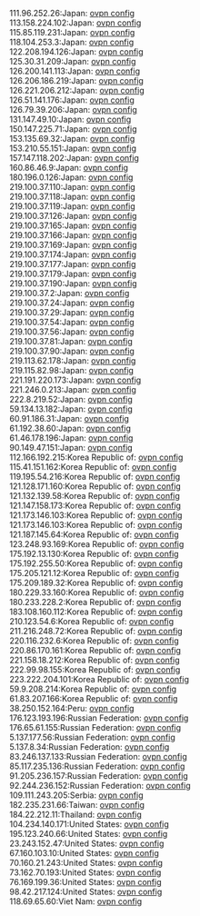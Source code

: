 111.96.252.26:Japan: [ovpn config](vpn/111_96_252_26.ovpn)  
113.158.224.102:Japan: [ovpn config](vpn/113_158_224_102.ovpn)  
115.85.119.231:Japan: [ovpn config](vpn/115_85_119_231.ovpn)  
118.104.253.3:Japan: [ovpn config](vpn/118_104_253_3.ovpn)  
122.208.194.126:Japan: [ovpn config](vpn/122_208_194_126.ovpn)  
125.30.31.209:Japan: [ovpn config](vpn/125_30_31_209.ovpn)  
126.200.141.113:Japan: [ovpn config](vpn/126_200_141_113.ovpn)  
126.206.186.219:Japan: [ovpn config](vpn/126_206_186_219.ovpn)  
126.221.206.212:Japan: [ovpn config](vpn/126_221_206_212.ovpn)  
126.51.141.176:Japan: [ovpn config](vpn/126_51_141_176.ovpn)  
126.79.39.206:Japan: [ovpn config](vpn/126_79_39_206.ovpn)  
131.147.49.10:Japan: [ovpn config](vpn/131_147_49_10.ovpn)  
150.147.225.71:Japan: [ovpn config](vpn/150_147_225_71.ovpn)  
153.135.69.32:Japan: [ovpn config](vpn/153_135_69_32.ovpn)  
153.210.55.151:Japan: [ovpn config](vpn/153_210_55_151.ovpn)  
157.147.118.202:Japan: [ovpn config](vpn/157_147_118_202.ovpn)  
160.86.46.9:Japan: [ovpn config](vpn/160_86_46_9.ovpn)  
180.196.0.126:Japan: [ovpn config](vpn/180_196_0_126.ovpn)  
219.100.37.110:Japan: [ovpn config](vpn/219_100_37_110.ovpn)  
219.100.37.118:Japan: [ovpn config](vpn/219_100_37_118.ovpn)  
219.100.37.119:Japan: [ovpn config](vpn/219_100_37_119.ovpn)  
219.100.37.126:Japan: [ovpn config](vpn/219_100_37_126.ovpn)  
219.100.37.165:Japan: [ovpn config](vpn/219_100_37_165.ovpn)  
219.100.37.166:Japan: [ovpn config](vpn/219_100_37_166.ovpn)  
219.100.37.169:Japan: [ovpn config](vpn/219_100_37_169.ovpn)  
219.100.37.174:Japan: [ovpn config](vpn/219_100_37_174.ovpn)  
219.100.37.177:Japan: [ovpn config](vpn/219_100_37_177.ovpn)  
219.100.37.179:Japan: [ovpn config](vpn/219_100_37_179.ovpn)  
219.100.37.190:Japan: [ovpn config](vpn/219_100_37_190.ovpn)  
219.100.37.2:Japan: [ovpn config](vpn/219_100_37_2.ovpn)  
219.100.37.24:Japan: [ovpn config](vpn/219_100_37_24.ovpn)  
219.100.37.29:Japan: [ovpn config](vpn/219_100_37_29.ovpn)  
219.100.37.54:Japan: [ovpn config](vpn/219_100_37_54.ovpn)  
219.100.37.56:Japan: [ovpn config](vpn/219_100_37_56.ovpn)  
219.100.37.81:Japan: [ovpn config](vpn/219_100_37_81.ovpn)  
219.100.37.90:Japan: [ovpn config](vpn/219_100_37_90.ovpn)  
219.113.62.178:Japan: [ovpn config](vpn/219_113_62_178.ovpn)  
219.115.82.98:Japan: [ovpn config](vpn/219_115_82_98.ovpn)  
221.191.220.173:Japan: [ovpn config](vpn/221_191_220_173.ovpn)  
221.246.0.213:Japan: [ovpn config](vpn/221_246_0_213.ovpn)  
222.8.219.52:Japan: [ovpn config](vpn/222_8_219_52.ovpn)  
59.134.13.182:Japan: [ovpn config](vpn/59_134_13_182.ovpn)  
60.91.186.31:Japan: [ovpn config](vpn/60_91_186_31.ovpn)  
61.192.38.60:Japan: [ovpn config](vpn/61_192_38_60.ovpn)  
61.46.178.196:Japan: [ovpn config](vpn/61_46_178_196.ovpn)  
90.149.47.151:Japan: [ovpn config](vpn/90_149_47_151.ovpn)  
112.166.192.215:Korea Republic of: [ovpn config](vpn/112_166_192_215.ovpn)  
115.41.151.162:Korea Republic of: [ovpn config](vpn/115_41_151_162.ovpn)  
119.195.54.216:Korea Republic of: [ovpn config](vpn/119_195_54_216.ovpn)  
121.128.171.160:Korea Republic of: [ovpn config](vpn/121_128_171_160.ovpn)  
121.132.139.58:Korea Republic of: [ovpn config](vpn/121_132_139_58.ovpn)  
121.147.158.173:Korea Republic of: [ovpn config](vpn/121_147_158_173.ovpn)  
121.173.146.103:Korea Republic of: [ovpn config](vpn/121_173_146_103.ovpn)  
121.173.146.103:Korea Republic of: [ovpn config](vpn/121_173_146_103.ovpn)  
121.187.145.64:Korea Republic of: [ovpn config](vpn/121_187_145_64.ovpn)  
123.248.93.169:Korea Republic of: [ovpn config](vpn/123_248_93_169.ovpn)  
175.192.13.130:Korea Republic of: [ovpn config](vpn/175_192_13_130.ovpn)  
175.192.255.50:Korea Republic of: [ovpn config](vpn/175_192_255_50.ovpn)  
175.205.121.12:Korea Republic of: [ovpn config](vpn/175_205_121_12.ovpn)  
175.209.189.32:Korea Republic of: [ovpn config](vpn/175_209_189_32.ovpn)  
180.229.33.160:Korea Republic of: [ovpn config](vpn/180_229_33_160.ovpn)  
180.233.228.2:Korea Republic of: [ovpn config](vpn/180_233_228_2.ovpn)  
183.108.160.112:Korea Republic of: [ovpn config](vpn/183_108_160_112.ovpn)  
210.123.54.6:Korea Republic of: [ovpn config](vpn/210_123_54_6.ovpn)  
211.216.248.72:Korea Republic of: [ovpn config](vpn/211_216_248_72.ovpn)  
220.116.232.6:Korea Republic of: [ovpn config](vpn/220_116_232_6.ovpn)  
220.86.170.161:Korea Republic of: [ovpn config](vpn/220_86_170_161.ovpn)  
221.158.18.212:Korea Republic of: [ovpn config](vpn/221_158_18_212.ovpn)  
222.99.98.155:Korea Republic of: [ovpn config](vpn/222_99_98_155.ovpn)  
223.222.204.101:Korea Republic of: [ovpn config](vpn/223_222_204_101.ovpn)  
59.9.208.214:Korea Republic of: [ovpn config](vpn/59_9_208_214.ovpn)  
61.83.207.166:Korea Republic of: [ovpn config](vpn/61_83_207_166.ovpn)  
38.250.152.164:Peru: [ovpn config](vpn/38_250_152_164.ovpn)  
176.123.193.196:Russian Federation: [ovpn config](vpn/176_123_193_196.ovpn)  
176.65.61.155:Russian Federation: [ovpn config](vpn/176_65_61_155.ovpn)  
5.137.177.56:Russian Federation: [ovpn config](vpn/5_137_177_56.ovpn)  
5.137.8.34:Russian Federation: [ovpn config](vpn/5_137_8_34.ovpn)  
83.246.137.133:Russian Federation: [ovpn config](vpn/83_246_137_133.ovpn)  
85.117.235.136:Russian Federation: [ovpn config](vpn/85_117_235_136.ovpn)  
91.205.236.157:Russian Federation: [ovpn config](vpn/91_205_236_157.ovpn)  
92.244.236.152:Russian Federation: [ovpn config](vpn/92_244_236_152.ovpn)  
109.111.243.205:Serbia: [ovpn config](vpn/109_111_243_205.ovpn)  
182.235.231.66:Taiwan: [ovpn config](vpn/182_235_231_66.ovpn)  
184.22.212.11:Thailand: [ovpn config](vpn/184_22_212_11.ovpn)  
104.234.140.171:United States: [ovpn config](vpn/104_234_140_171.ovpn)  
195.123.240.66:United States: [ovpn config](vpn/195_123_240_66.ovpn)  
23.243.152.47:United States: [ovpn config](vpn/23_243_152_47.ovpn)  
67.160.103.10:United States: [ovpn config](vpn/67_160_103_10.ovpn)  
70.160.21.243:United States: [ovpn config](vpn/70_160_21_243.ovpn)  
73.162.70.193:United States: [ovpn config](vpn/73_162_70_193.ovpn)  
76.169.199.36:United States: [ovpn config](vpn/76_169_199_36.ovpn)  
98.42.217.124:United States: [ovpn config](vpn/98_42_217_124.ovpn)  
118.69.65.60:Viet Nam: [ovpn config](vpn/118_69_65_60.ovpn)  

